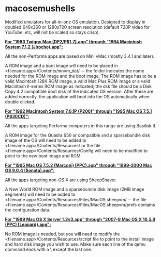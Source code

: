 # macosemushells
Modified emulators for all-in-one OS emulation.  Designed to display in doubled 640x360 or 1280x720 screen resolution (default 720P video for YouTube, etc, will not be scaled so stays crisp).


<B><U>For "1983  Twiggy Mac (DP2/PR1.7).app" through "1994 Macintosh System 7.1.2 (Jirocho).app":</U></B>

All the non-Performa apps are based on Mini vMac (mostly 3.4.1 and later).

A ROM image and a boot image will need to be placed in <filename.app>/Contents/mnvm_dat/ -- the folder indicates the name needed for the ROM image and the boot image.  The ROM image has to be a valid Macintosh 128K ROM image, a valid Mac Plus ROM image or a valid Macintosh II-series ROM image as indicated; the dsk file should be a Disk Copy 4.2 compatible boot disk of the indicated OS version.  After these are added correctly, the application will boot into the OS automatically when double clicked.
  
  
<B><U>For "1992  Macintosh System 7.0.1P (P200)" through "1995 Mac OS 7.5.1 (P630CD)":</B></U>

All the apps targeting Performa computers in this range are using Basilisk II.

A ROM image for the Quadra 650 or compatible and a sparsebundle disk image of the OS will need to be added to <filename.app>/Contents/Resources/ or the file <filename.app>/Contents/Resources/Config will need to be modified to point to the new boot image and ROM.
 
 
<B><U>For "1995 Mac OS 7.5.2 (Marconi) (PPC).app" through "1999-2000 Mac OS 9.0.4 (Sonata).app":</B></U>

All the apps targeting non-OS X are using SheepShaver.

A New World ROM image and a sparsebundle disk image (2MB image segments) will need to be added to <filename.app>/Contents/Resources/Files/MacOS.sheepvm/ -- the file <filename.app>/Contents/Resources/Files/MacOS.sheepvm/prefs contains the configuration data.


<B><U>For "1999 Mac OS X Server 1.2v3.app" through "2007-9 Mac OS X 10.5.8 (PPC) (Leopard).app":</B></U>

No ROM image is needed, but you will need to modify the <filename.app>/Contents/Resources/script file to point to the install image and hard disk image you wish to use.  Make sure each line of the qemu command ends with a \ except the last one.
